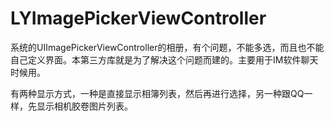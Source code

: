LYImagePickerViewController
===========================

系统的UIImagePickerViewController的相册，有个问题，不能多选，而且也不能自己定义界面。本第三方库就是为了解决这个问题而建的。主要用于IM软件聊天时候用。

有两种显示方式，一种是直接显示相簿列表，然后再进行选择，另一种跟QQ一样，先显示相机胶卷图片列表。

